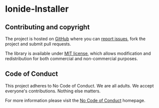 # Ionide-Installer

## Contributing and copyright

The project is hosted on [GitHub](https://github.com/ionide/ionide-installer) where you can [report issues](https://github.com/ionide/ionide-installer/issues), fork
the project and submit pull requests.

The library is available under [MIT license](https://github.com/ionide/ionide-installer/blob/master/LICENSE.md), which allows modification and
redistribution for both commercial and non-commercial purposes.

## Code of Conduct

This project adheres to No Code of Conduct. We are all adults. We accept everyone's contributions. Nothing else matters.

For more information please visit the [No Code of Conduct](https://github.com/domgetter/NCoC) homepage.
